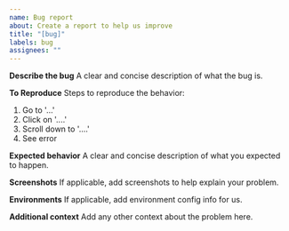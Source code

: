 ```yaml
---
name: Bug report
about: Create a report to help us improve
title: "[bug]"
labels: bug
assignees: ""
---
```


**Describe the bug**
A clear and concise description of what the bug is.

**To Reproduce**
Steps to reproduce the behavior:

1. Go to '...'
2. Click on '....'
3. Scroll down to '....'
4. See error

**Expected behavior**
A clear and concise description of what you expected to happen.

**Screenshots**
If applicable, add screenshots to help explain your problem.

**Environments**
If applicable, add environment config info for us.

**Additional context**
Add any other context about the problem here.
